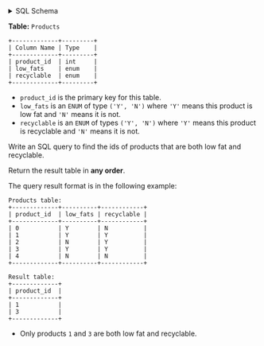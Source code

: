 <details>
<summary> SQL Schema</summary>

```sql
DROP TABLE IF EXISTS Products;

CREATE TABLE IF NOT EXISTS
  Products (product_id int, low_fats VARCHAR(50) CHECK(low_fats IN ('Y', 'N')), recyclable VARCHAR(50) CHECK(recyclable IN ('Y','N')));

INSERT INTO
  Products 
VALUES
  ('0', 'Y', 'N'),
  ('1', 'Y', 'Y'),
  ('2', 'N', 'Y'),
  ('3', 'Y', 'Y'),
  ('4', 'N', 'N');
```

</details>

**Table:** `Products`

```
+-------------+---------+
| Column Name | Type    |
+-------------+---------+
| product_id  | int     |
| low_fats    | enum    |
| recyclable  | enum    |
+-------------+---------+
```

- `product_id` is the primary key for this table.
- `low_fats` is an `ENUM` of type `('Y', 'N')` where `'Y'` means this product is low fat and `'N'` means it is not.
- `recyclable` is an `ENUM` of types `('Y', 'N')` where `'Y'` means this product is recyclable and `'N'` means it is not.

Write an SQL query to find the ids of products that are both low fat and recyclable.

Return the result table in **any order**.

The query result format is in the following example:

```
Products table:
+-------------+----------+------------+
| product_id  | low_fats | recyclable |
+-------------+----------+------------+
| 0           | Y        | N          |
| 1           | Y        | Y          |
| 2           | N        | Y          |
| 3           | Y        | Y          |
| 4           | N        | N          |
+-------------+----------+------------+

Result table:
+-------------+
| product_id  |
+-------------+
| 1           |
| 3           |
+-------------+
```

- Only products `1` and `3` are both low fat and recyclable.